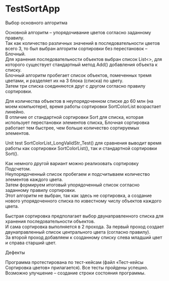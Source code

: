 # TestSortApp

Выбор основного алгоритма

Основной алгоритм – упорядочивание цветов согласно заданному правилу.<br/>
Так как количество различных значений в последовательности цветов всего 3, то был выбран алгоритм сортировки без перестановок – Блочный.<br/> 
Для хранения последовательности объектов выбран список List<>, для которого существует стандартный метод Add() добавления объекта к списку.<br/> 
Блочный алгоритм пробегает список объектов, помеченных тремя цветами, и разделяет их на 3 блока (списка) по цвету.<br/> 
Затем три списка соединяются друг с другом согласно правилу сортировки.<br/>

Для количества объектов в неупорядоченном списке до 60 млн (на моем компьютере), время работы сортировки SortColorList возрастает линейно.<br/> 
В отличие от стандартной сортировки Sort для списка, которая использует перестановки элементов списка, Блочная сортировка работает тем быстрее, чем больше количество сортируемых элементов.<br/>

Unit test  SortColorList_LongValidStr_Test() для сравнения выводит время работы как сортировки SortColorList(), так и стандартной сортировки Sort().<br/>

Как немного другой вариант можно реализовать сортировку Подсчетом.<br/> 
Неупорядоченный список пробегаем и подсчитываем количество элементов каждого цвета.<br/> 
Затем формируем итоговый упорядоченный список согласно заданному правилу сортировки.<br/> 
Этот алгоритм не выбран, так как здесь не сортировка, а создание нового упорядоченного списка по известному числу объектов каждого цвета.<br/>

Быстрая сортировка предполагает выбор двунаправленного списка для хранения последовательности объектов.<br/> 
И сама сортировка выполняется в 2 прохода. За первый проход создает двунаправленный список центрального цвета (согласно правилу).<br/> 
За второй проход добавляем к созданному списку слева младший цвет и справа старший цвет.<br/>

Дефекты

Программа протестирована по тест-кейсам (файл «Тест-кейсы Сортировка цветов» прилагается). Все тесты пройдены успешно.<br/>
Возможно улучшение – создание строки состояния программы.<br/>

